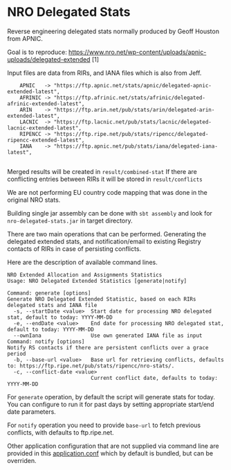 NRO Delegated Stats
===================

Reverse engineering delegated stats normally produced by Geoff Houston from APNIC.

Goal is to reproduce: https://www.nro.net/wp-content/uploads/apnic-uploads/delegated-extended [1]

Input files are data from RIRs, and IANA files which is also from Jeff.

```
    APNIC   -> "https://ftp.apnic.net/stats/apnic/delegated-apnic-extended-latest",
    AFRINIC -> "https://ftp.afrinic.net/stats/afrinic/delegated-afrinic-extended-latest",
    ARIN    -> "https://ftp.arin.net/pub/stats/arin/delegated-arin-extended-latest",
    LACNIC  -> "https://ftp.lacnic.net/pub/stats/lacnic/delegated-lacnic-extended-latest",
    RIPENCC -> "https://ftp.ripe.net/pub/stats/ripencc/delegated-ripencc-extended-latest",
    IANA    -> "https://ftp.apnic.net/pub/stats/iana/delegated-iana-latest",
```

##

Merged results will be created in `result/combined-stat`
If there are conflicting entries between RIRs it will be stored in `result/conflicts`

We are not performing EU country code mapping that was done in the original NRO stats.
 
Building single jar assembly can be done with `sbt assembly` and look for `nro-delegated-stats.jar` in target directory.

There are two main operations that can be performed. Generating the delegated extended stats, and notification/email
to existing Registry contacts of RIRs in case of persisting conflicts.

Here are the description of available command lines.

```
NRO Extended Allocation and Assignments Statistics
Usage: NRO Delegated Extended Statistics [generate|notify]

Command: generate [options]
Generate NRO Delegated Extended Statistic, based on each RIRs delegated stats and IANA file
  -s, --startDate <value>  Start date for processing NRO delegated stat, default to today: YYYY-MM-DD
  -e, --endDate <value>    End date for processing NRO delegated stat, default to today: YYYY-MM-DD
  --ownIana                Use own generated IANA file as input
Command: notify [options]
Notify RS contacts if there are persistent conflicts over a grace period
  -b, --base-url <value>   Base url for retrieving conflicts, defaults to: https://ftp.ripe.net/pub/stats/ripencc/nro-stats/.
  -c, --conflict-date <value>
                           Current conflict date, defaults to today: YYYY-MM-DD
```

For `generate` operation, by default the script will generate stats for today. 
You can configure to run it for past days by setting appropriate start/end date parameters.

For `notify` operation you need to provide `base-url` to fetch previous conflicts, with defaults to ftp.ripe.net.

Other application configuration that are not supplied via command line are provided in this [application.conf](https://github.com/RIPE-NCC/nro-delegated-stats/blob/main/src/main/resources/application.conf)
which by default is bundled, but can be overriden.

##


